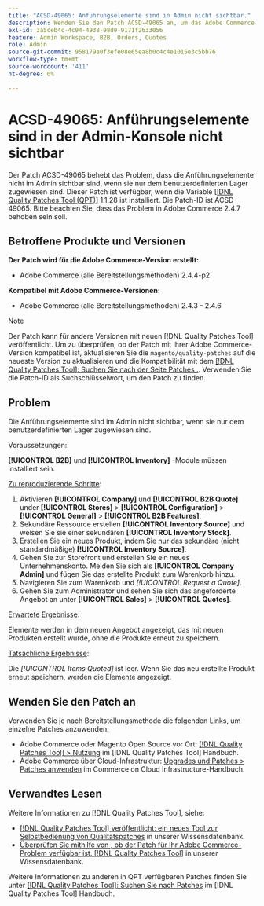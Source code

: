 ```yaml
---
title: "ACSD-49065: Anführungselemente sind in Admin nicht sichtbar."
description: Wenden Sie den Patch ACSD-49065 an, um das Adobe Commerce-Problem zu beheben, bei dem die Anführungselemente nicht im Admin sichtbar sind, wenn sie nur dem benutzerdefinierten Lager zugewiesen sind.
exl-id: 3a5ceb4c-4c94-4938-98d9-9171f2633056
feature: Admin Workspace, B2B, Orders, Quotes
role: Admin
source-git-commit: 958179e0f3efe08e65ea8b0c4c4e1015e3c5bb76
workflow-type: tm+mt
source-wordcount: '411'
ht-degree: 0%

---
```


# ACSD-49065: Anführungselemente sind in der Admin-Konsole nicht sichtbar

Der Patch ACSD-49065 behebt das Problem, dass die Anführungselemente nicht im Admin sichtbar sind, wenn sie nur dem benutzerdefinierten Lager zugewiesen sind. Dieser Patch ist verfügbar, wenn die Variable [[!DNL Quality Patches Tool (QPT)]](/help/announcements/adobe-commerce-announcements/magento-quality-patches-released-new-tool-to-self-serve-quality-patches.md) 1.1.28 ist installiert. Die Patch-ID ist ACSD-49065. Bitte beachten Sie, dass das Problem in Adobe Commerce 2.4.7 behoben sein soll.

## Betroffene Produkte und Versionen

**Der Patch wird für die Adobe Commerce-Version erstellt:**

* Adobe Commerce (alle Bereitstellungsmethoden) 2.4.4-p2

**Kompatibel mit Adobe Commerce-Versionen:**

* Adobe Commerce (alle Bereitstellungsmethoden) 2.4.3 - 2.4.6

>[!NOTE]
>
>Der Patch kann für andere Versionen mit neuen [!DNL Quality Patches Tool] veröffentlicht. Um zu überprüfen, ob der Patch mit Ihrer Adobe Commerce-Version kompatibel ist, aktualisieren Sie die `magento/quality-patches` auf die neueste Version zu aktualisieren und die Kompatibilität mit dem [[!DNL Quality Patches Tool]: Suchen Sie nach der Seite Patches .](https://experienceleague.adobe.com/tools/commerce-quality-patches/index.html). Verwenden Sie die Patch-ID als Suchschlüsselwort, um den Patch zu finden.

## Problem

Die Anführungselemente sind im Admin nicht sichtbar, wenn sie nur dem benutzerdefinierten Lager zugewiesen sind.

Voraussetzungen:

**[!UICONTROL B2B]** und **[!UICONTROL Inventory]** -Module müssen installiert sein.

<u>Zu reproduzierende Schritte</u>:

1. Aktivieren **[!UICONTROL Company]** und **[!UICONTROL B2B Quote]** under **[!UICONTROL Stores]** > **[!UICONTROL Configuration]** > **[!UICONTROL General]** > **[!UICONTROL B2B Features]**.
1. Sekundäre Ressource erstellen **[!UICONTROL Inventory Source]** und weisen Sie sie einer sekundären **[!UICONTROL Inventory Stock]**.
1. Erstellen Sie ein neues Produkt, indem Sie nur das sekundäre (nicht standardmäßige) **[!UICONTROL Inventory Source]**.
1. Gehen Sie zur Storefront und erstellen Sie ein neues Unternehmenskonto. Melden Sie sich als **[!UICONTROL Company Admin]** und fügen Sie das erstellte Produkt zum Warenkorb hinzu.
1. Navigieren Sie zum Warenkorb und *[!UICONTROL Request a Quote]*.
1. Gehen Sie zum Administrator und sehen Sie sich das angeforderte Angebot an unter **[!UICONTROL Sales]** > **[!UICONTROL Quotes]**.

<u>Erwartete Ergebnisse</u>:

Elemente werden in dem neuen Angebot angezeigt, das mit neuen Produkten erstellt wurde, ohne die Produkte erneut zu speichern.

<u>Tatsächliche Ergebnisse</u>:

Die *[!UICONTROL Items Quoted]* ist leer. Wenn Sie das neu erstellte Produkt erneut speichern, werden die Elemente angezeigt.

## Wenden Sie den Patch an

Verwenden Sie je nach Bereitstellungsmethode die folgenden Links, um einzelne Patches anzuwenden:

* Adobe Commerce oder Magento Open Source vor Ort: [[!DNL Quality Patches Tool] > Nutzung](https://experienceleague.adobe.com/docs/commerce-operations/tools/quality-patches-tool/usage.html) im [!DNL Quality Patches Tool] Handbuch.
* Adobe Commerce über Cloud-Infrastruktur: [Upgrades und Patches > Patches anwenden](https://experienceleague.adobe.com/docs/commerce-cloud-service/user-guide/develop/upgrade/apply-patches.html) im Commerce on Cloud Infrastructure-Handbuch.

## Verwandtes Lesen

Weitere Informationen zu [!DNL Quality Patches Tool], siehe:

* [[!DNL Quality Patches Tool] veröffentlicht: ein neues Tool zur Selbstbedienung von Qualitätspatches](/help/announcements/adobe-commerce-announcements/magento-quality-patches-released-new-tool-to-self-serve-quality-patches.md) in unserer Wissensdatenbank.
* [Überprüfen Sie mithilfe von , ob der Patch für Ihr Adobe Commerce-Problem verfügbar ist. [!DNL Quality Patches Tool]](/help/support-tools/patches-available-in-qpt-tool/check-patch-for-magento-issue-with-magento-quality-patches.md) in unserer Wissensdatenbank.

Weitere Informationen zu anderen in QPT verfügbaren Patches finden Sie unter [[!DNL Quality Patches Tool]: Suchen Sie nach Patches](https://experienceleague.adobe.com/tools/commerce-quality-patches/index.html) im [!DNL Quality Patches Tool] Handbuch.
